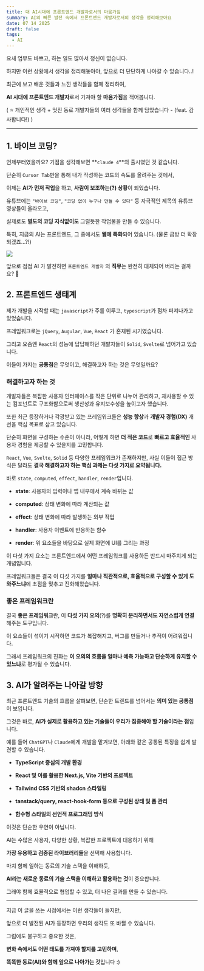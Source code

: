 ```yaml
---
title: 대 AI시대에 프론트엔드 개발자로서의 마음가짐
summary: AI의 빠른 발전 속에서 프론트엔드 개발자로서의 생각을 정리해보아요
date: 07 14 2025
draft: false
tags:
  - AI
---
```


요새 업무도 바쁘고, 하는 일도 많아서 정신이 없습니다.

하지만 이런 상황에서 생각을 정리해놓아야, 앞으로 더 단단하게 나아갈 수 있습니다..!

최근에 보고 배운 것들과 느낀 생각들을 함께 정리하여,

**AI 시대에 프론트엔드 개발자**로서 가져야 할 **마음가짐**을 적어봅니다.

( ⭐ 개인적인 생각 + 멋진 동료 개발자들의 여러 생각들을 함께 담았습니다 - (feat. 감사합니다!) )

---

## 1. 바이브 코딩?

언제부터였을까요? 기점을 생각해보면 **`claude 4`**의 출시였던 것 같습니다.

단순히 `Cursor Tab`만을 통해 내가 작성하는 코드의 속도를 올려주는 것에서,

이제는 **AI가 먼저 작업**을 하고, **사람이 보조하는(?) 상황**이 되었습니다.

유튜브에는 `"바이브 코딩"`, `"코딩 없이 누구나 만들 수 있다"` 등 자극적인 제목의 유튜브 영상들이 올라오고,

실제로도 **별도의 코딩 지식없이도** 그럴듯한 작업물을 만들 수 있습니다.

특히, 지금의 AI는 프론트엔드, 그 중에서도 **웹에 특화**되어 있습니다. (물론 금방 더 확장되겠죠...?!)

![](https://i.imgur.com/qpNRFip.png)

앞으로 점점 AI 가 발전하면 `프론트엔드 개발자` 의 **직무**는 완전히 대체되어 버리는 걸까요? 🥶

## 2. 프론트엔드 생태계

제가 개발을 시작할 때는 `javascript`가 주를 이루고, `typescript`가 점차 퍼져나가고 있었습니다.

프레임워크로는 `jQuery`, `Augular`, `Vue`, `React` 가 혼재된 시기였습니다. 

그리고 요즘엔 `React`의 성능에 답답해하던 개발자들이  `Solid`, `Svelte`로 넘어가고 있습니다.

이들이 가지는 **공통점**은 무엇이고, 해결하고자 하는 것은 무엇일까요?

### 해결하고자 하는 것

개발자들은 복잡한 사용자 인터페이스를 작은 단위로 나누어 관리하고, 재사용할 수 있는 컴포넌트로 구조화함으로써 생산성과 유지보수성을 높이고자 했습니다.

또한 최근 등장하거나 각광받고 있는 프레임워크들은 **성능 향상**과 **개발자 경험(DX)** 개선을 핵심 목표로 삼고 있습니다. 

단순히 화면을 구성하는 수준이 아니라, 어떻게 하면 **더 적은 코드**로 **빠르고 효율적인** 사용자 경험을 제공할 수 있을지를 고민합니다.

`React`, `Vue`, `Svelte`, `Solid` 등 다양한 프레임워크가 존재하지만, 사실 이들이 접근 방식은 달라도 **결국 해결하고자 하는 핵심 과제는 다섯 가지로 요약됩니다.**
  
바로 `state`, `computed`, `effect`, `handler`, `render`입니다.

- **state**: 사용자의 입력이나 앱 내부에서 계속 바뀌는 값
    
- **computed**: 상태 변화에 따라 계산되는 값
    
- **effect**: 상태 변화에 따라 발생하는 외부 작업
    
- **handler**: 사용자 이벤트에 반응하는 함수
    
- **render**: 위 요소들을 바탕으로 실제 화면에 UI를 그리는 과정
      

이 다섯 가지 요소는 프론트엔드에서 어떤 프레임워크를 사용하든 반드시 마주치게 되는 개념입니다.

프레임워크들은 결국 이 다섯 가지를 **얼마나 직관적으로, 효율적으로 구성할 수 있게 도와주느냐**에 초점을 맞추고 진화해왔습니다.

### 좋은 프레임워크란

결국 **좋은 프레임워크**란, 이 **다섯 가지 오의**(?)를 **명확히 분리하면서도 자연스럽게 연결**해주는 도구입니다.

이 요소들이 섞이기 시작하면 코드가 복잡해지고, 버그를 만들거나 추적이 어려워집니다.

그래서 프레임워크의 진화는 **이 오의의 흐름을 얼마나 예측 가능하고 단순하게 유지할 수 있느냐**로 평가될 수 있습니다.


## 3. AI가 알려주는 나아갈 방향

최근 프론트엔드 기술의 흐름을 살펴보면, 단순한 트렌드를 넘어서는 **의미 있는 공통점**이 보입니다.

그것은 바로, **AI가 실제로 활용하고 있는 기술들이 우리가 집중해야 할 기술이라는 점**입니다.

예를 들어 `ChatGPT`나 `Claude`에게 개발을 맡겨보면, 아래와 같은 공통된 특징을 쉽게 발견할 수 있습니다.

- **TypeScript 중심의 개발 환경**
    
- **React 및 이를 활용한 Next.js, Vite 기반의 프로젝트**
    
- **Tailwind CSS 기반의 shadcn 스타일링**
    
- **tanstack/query, react-hook-form 등으로 구성된 상태 및 폼 관리**
    
- **함수형 스타일의 선언적 프로그래밍 방식**
    

이것은 단순한 우연이 아닙니다.

AI는 수많은 사용자, 다양한 상황, 복잡한 프로젝트에 대응하기 위해

**가장 유용하고 검증된 라이브러리들**을 선택해 사용합니다.

마치 함께 일하는 동료의 기술 스택을 이해하듯,

**AI라는 새로운 동료의 기술 스택을 이해하고 활용하는 것**이 중요합니다.

그래야 함께 효율적으로 협업할 수 있고, 더 나은 결과를 만들 수 있습니다.

---

지금 이 글을 쓰는 시점에서는 이런 생각들이 들지만,

앞으로 더 발전된 AI가 등장하면 우리의 생각도 또 바뀔 수 있습니다.

그럼에도 불구하고 중요한 것은,

**변화 속에서도 어떤 태도를 가져야 할지를 고민하며**,

**똑똑한 동료(AI)와 함께 앞으로 나아가는 것**입니다 :)